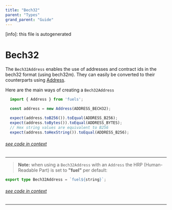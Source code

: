```yaml
---
title: "Bech32"
parent: "Types"
grand_parent: "Guide"
---
```


[info]: this file is autogenerated
# Bech32

The `Bech32Address` enables the use of addresses and contract ids in the bech32 format (using bech32m). They can easily be converted to their counterparts using [Address](./address.md).

Here are the main ways of creating a `Bech32Address`

```typescript
  import { Address } from 'fuels';

  const address = new Address(ADDRESS_BECH32);

  expect(address.toB256()).toEqual(ADDRESS_B256);
  expect(address.toBytes()).toEqual(ADDRESS_BYTES);
  // Hex string values are equivalent to B256
  expect(address.toHexString()).toEqual(ADDRESS_B256);
```
###### [see code in context](https://github.com/FuelLabs/fuels-ts/blob/master/packages/fuel-gauge/src/doc-examples.test.ts#L37-L46)

---


> **Note:** when using a `Bech32Address` with an `Address` the HRP (Human-Readable Part) is set to **"fuel"** per default:


```typescript
export type Bech32Address = `fuel${string}`;
```
###### [see code in context](https://github.com/FuelLabs/fuels-ts/blob/master/packages/interfaces/src/index.ts#L2-L4)

---

